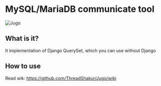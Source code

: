 # MySQL/MariaDB communicate tool
![Jugo](https://i.imgur.com/DM1NSFt.png)

## What is it?
It implementation of Django QuerySet, which you can use without Django

## How to use
Read wik: https://github.com/ThreadShakur/Jugo/wiki
